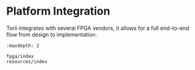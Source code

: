 # Platform Integration

Torii integrates with several FPGA vendors, it allows for a full end-to-end flow from design to implementation.

```{toctree}
:maxdepth: 2

fpga/index
resources/index
```
